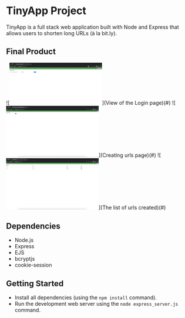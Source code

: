 # TinyApp Project

TinyApp is a full stack web application built with Node and Express that allows users to shorten long URLs (à la bit.ly).

## Final Product

![<img alt="Login page" width="50%" src="./imgs/user_login.png" />](View of the Login page)(#)
![<img alt="Where users can create tiny urls" width="50%" src="./imgs/create_url.png" />](Creating urls page)(#)
![<img alt="A list of urls created" width="50%" src="./imgs/urs_list.png" />](The list of urls created)(#)

## Dependencies

- Node.js
- Express
- EJS
- bcryptjs
- cookie-session

## Getting Started

- Install all dependencies (using the `npm install` command).
- Run the development web server using the `node express_server.js` command.